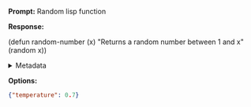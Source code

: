 **Prompt:**
Random lisp function

**Response:**


(defun random-number (x)
  "Returns a random number between 1 and x"
  (random x))

<details><summary>Metadata</summary>

- Duration: 669 ms
- Datetime: 2023-11-27T20:46:17.048116
- Model: gpt-3.5-turbo-instruct

</details>

**Options:**
```json
{"temperature": 0.7}
```

